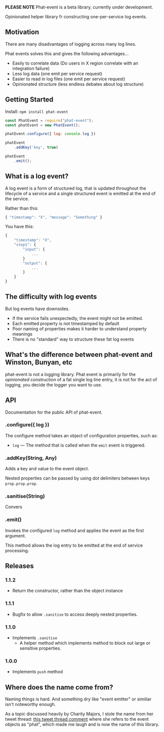 **PLEASE NOTE** Phat-event is a beta library, currently under development.

Opinionated helper library fr constructing one-per-service log events.

## Motivation

There are many disadvantages of logging across many log lines. 

Phat events solves this and gives the following advantages...

* Easily to correlate data (Do users in X region correlate with an integration failure)
* Less log data (one emit per service request)
* Easier to read in log files (one emit per service request)
* Opinionated structure (less endless debates about log structure)

## Getting Started

Install: `npm install phat-event`

```javascript
const PhatEvent = require("phat-event");
const phatEvent = new PhatEvent();

phatEvent.configure({ log: console.log })

phatEvent
    .addKey('key', true)

phatEvent
    .emit();
```

## What is a log event?

A log event is a form of structured log, that is updated throughout the lifecycle of a service and a single structured event is emitted at the end of the service.

Rather than this:

```javascript
{ "timestamp": "X", "message": "Something" }
```

You have this:

```javascript
{
    "timestamp": "X",
    "step1": {
        "input": {
            ...
        }
        "output": {
            ...
        }
    }
}
 ```

## The difficulty with log events

But log events have downsides.

* If the service fails unexpectedly, the event might not be emitted.
* Each emitted property is not timestamped by default
* Poor naming of properties makes it harder to understand property meanings
* There is no "standard" way to structure these fat log events

## What's the difference between phat-event and Winston, Bunyan, etc

phat-event is not a logging library. Phat event is primarily for the _opinionated_ construction of a fat single log line entry, it is not for the act of logging, you decide the logger you want to use. 

## API

Documentation for the public API of phat-event.

### .configure({ log })

The configure method takes an object of configuration properties, such as:

* `log` — The method that is called when the `emit` event is triggered.

### .addKey(String, Any)

Adds a key and value to the event object.

Nested properties can be passed by using dot delimiters between keys `prop.prop.prop`.

### .sanitise(String)

Convers

### .emit()

Invokes the configured `log` method and applies the event as the first argument.

This method allows the log entry to be emitted at the end of service processing.

## Releases

### 1.1.2

* Return the constructor, rather than the object instance

### 1.1.1

* Bugfix to allow `.sanitise` to access deeply nested properties.

### 1.1.0

* Implements `.sanitise`
    * A helper method which implements method to block out large or sensitive properties.

### 1.0.0

* Implements `push` method

## Where does the name come from?

Naming things is hard. And something dry like "event emitter" or similiar isn't noteworthy enough.

As a topic discussed heavily by Charity Majors, I stole the name from her tweet thread: [this tweet thread comment](https://twitter.com/mipsytipsy/status/1042978722645569537) where she refers to the event objects as "phat", which made me laugh and is now the name of this library.
